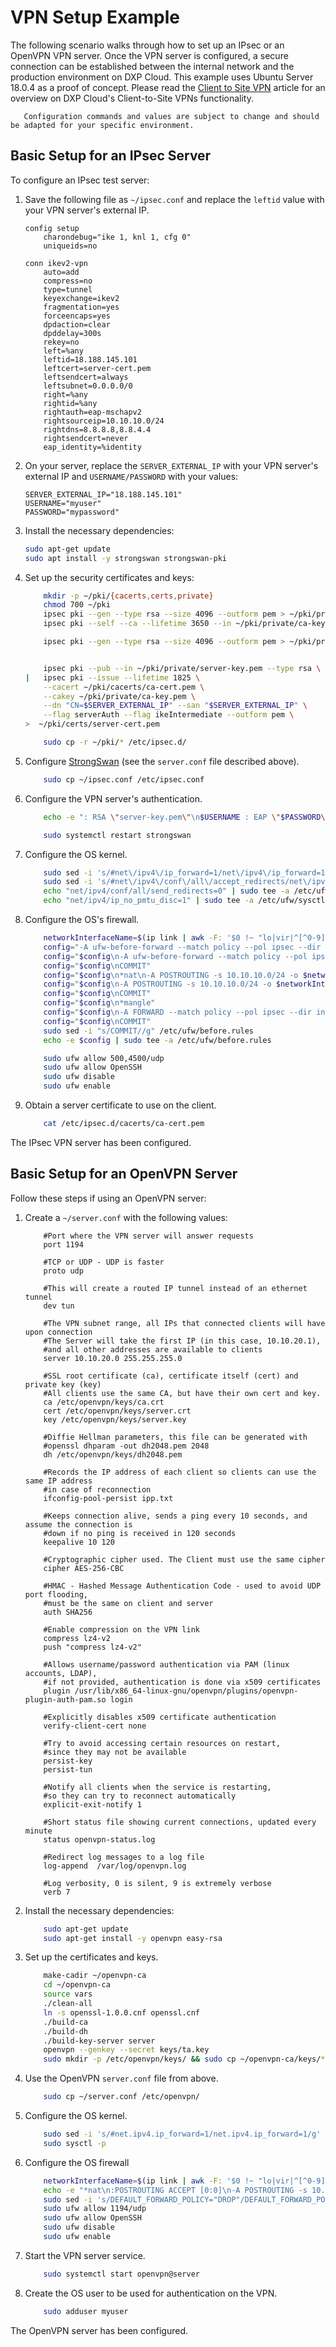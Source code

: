 # VPN Setup Example

The following scenario walks through how to set up an IPsec or an OpenVPN VPN server. Once the VPN server is configured, a secure connection can be established between the internal network and the production environment on DXP Cloud. This example uses Ubuntu Server 18.0.4 as a proof of concept. Please read the [Client to Site VPN](./client-to-site-vpn.md) article for an overview on DXP Cloud's Client-to-Site VPNs functionality.

```warning::
   Configuration commands and values are subject to change and should be adapted for your specific environment.
```

## Basic Setup for an IPsec Server

To configure an IPsec test server:

1. Save the following file as `~/ipsec.conf` and replace the `leftid` value with your VPN server's external IP.

    ```properties
    config setup
        charondebug="ike 1, knl 1, cfg 0"
        uniqueids=no

    conn ikev2-vpn
        auto=add
        compress=no
        type=tunnel
        keyexchange=ikev2
        fragmentation=yes
        forceencaps=yes
        dpdaction=clear
        dpddelay=300s
        rekey=no
        left=%any
        leftid=18.188.145.101
        leftcert=server-cert.pem
        leftsendcert=always
        leftsubnet=0.0.0.0/0
        right=%any
        rightid=%any
        rightauth=eap-mschapv2
        rightsourceip=10.10.10.0/24
        rightdns=8.8.8.8,8.8.4.4
        rightsendcert=never
        eap_identity=%identity
    ```

1. On your server, replace the `SERVER_EXTERNAL_IP` with your VPN server's external IP and `USERNAME/PASSWORD` with your values:

    ```properties
    SERVER_EXTERNAL_IP="18.188.145.101"
    USERNAME="myuser"
    PASSWORD="mypassword"
    ```

1. Install the necessary dependencies:

    ```bash
    sudo apt-get update
    sudo apt install -y strongswan strongswan-pki
    ```

1. Set up the security certificates and keys:

    ```bash
        mkdir -p ~/pki/{cacerts,certs,private}
        chmod 700 ~/pki
        ipsec pki --gen --type rsa --size 4096 --outform pem > ~/pki/private/ca-key.pem
        ipsec pki --self --ca --lifetime 3650 --in ~/pki/private/ca-key.pem \ --type rsa --dn "CN=VPN root CA" --outform pem > ~/pki/cacerts/ca-cert.pem

        ipsec pki --gen --type rsa --size 4096 --outform pem > ~/pki/private/server-key.pem


        ipsec pki --pub --in ~/pki/private/server-key.pem --type rsa \
    |   ipsec pki --issue --lifetime 1825 \
        --cacert ~/pki/cacerts/ca-cert.pem \
        --cakey ~/pki/private/ca-key.pem \
        --dn "CN=$SERVER_EXTERNAL_IP" --san "$SERVER_EXTERNAL_IP" \
        --flag serverAuth --flag ikeIntermediate --outform pem \
    >  ~/pki/certs/server-cert.pem

        sudo cp -r ~/pki/* /etc/ipsec.d/
    ```

1. Configure [StrongSwan](https://www.strongswan.org/) (see the `server.conf` file described above).

    ```bash
        sudo cp ~/ipsec.conf /etc/ipsec.conf
    ```

1. Configure the VPN server's authentication.

    ```bash
        echo -e ": RSA \"server-key.pem\"\n$USERNAME : EAP \"$PASSWORD\"" | sudo tee /etc/ipsec.secrets

        sudo systemctl restart strongswan
    ```

1. Configure the OS kernel.

    ```bash
        sudo sed -i 's/#net\/ipv4\/ip_forward=1/net\/ipv4\/ip_forward=1/g' /etc/ufw/sysctl.conf
        sudo sed -i 's/#net\/ipv4\/conf\/all\/accept_redirects/net\/ipv4\/conf\/all\/accept_redirects/g' /etc/ufw/sysctl.conf
        echo "net/ipv4/conf/all/send_redirects=0" | sudo tee -a /etc/ufw/sysctl.conf
        echo "net/ipv4/ip_no_pmtu_disc=1" | sudo tee -a /etc/ufw/sysctl.conf
    ```

1. Configure the OS's firewall.

    ```bash
        networkInterfaceName=$(ip link | awk -F: '$0 !~ "lo|vir|^[^0-9]"{print $2a;getline}' | head -1)
        config="-A ufw-before-forward --match policy --pol ipsec --dir in --proto esp -s 10.10.10.0/24 -j ACCEPT"
        config="$config\n-A ufw-before-forward --match policy --pol ipsec --dir out --proto esp -d 10.10.10.0/24 -j ACCEPT"
        config="$config\nCOMMIT"
        config="$config\n*nat\n-A POSTROUTING -s 10.10.10.0/24 -o $networkInterfaceName -m policy --pol ipsec --dir out -j ACCEPT"
        config="$config\n-A POSTROUTING -s 10.10.10.0/24 -o $networkInterfaceName -j MASQUERADE"
        config="$config\nCOMMIT"
        config="$config\n*mangle"
        config="$config\n-A FORWARD --match policy --pol ipsec --dir in -s 10.10.10.0/24 -o $networkInterfaceName -p tcp -m tcp --tcp-flags SYN,RST SYN -m tcpmss --mss 1361:1536 -j TCPMSS --set-mss 1360"
        config="$config\nCOMMIT"
        sudo sed -i "s/COMMIT//g" /etc/ufw/before.rules
        echo -e $config | sudo tee -a /etc/ufw/before.rules

        sudo ufw allow 500,4500/udp
        sudo ufw allow OpenSSH
        sudo ufw disable
        sudo ufw enable
    ```

1. Obtain a server certificate to use on the client.

    ```bash
        cat /etc/ipsec.d/cacerts/ca-cert.pem
    ```

The IPsec VPN server has been configured.

## Basic Setup for an OpenVPN Server

Follow these steps if using an OpenVPN server:

1. Create a `~/server.conf` with the following values:

    ```properties
        #Port where the VPN server will answer requests
        port 1194

        #TCP or UDP - UDP is faster
        proto udp

        #This will create a routed IP tunnel instead of an ethernet tunnel
        dev tun

        #The VPN subnet range, all IPs that connected clients will have upon connection
        #The Server will take the first IP (in this case, 10.10.20.1),
        #and all other addresses are available to clients
        server 10.10.20.0 255.255.255.0

        #SSL root certificate (ca), certificate itself (cert) and private key (key)
        #All clients use the same CA, but have their own cert and key.
        ca /etc/openvpn/keys/ca.crt
        cert /etc/openvpn/keys/server.crt
        key /etc/openvpn/keys/server.key

        #Diffie Hellman parameters, this file can be generated with
        #openssl dhparam -out dh2048.pem 2048
        dh /etc/openvpn/keys/dh2048.pem

        #Records the IP address of each client so clients can use the same IP address
        #in case of reconnection
        ifconfig-pool-persist ipp.txt

        #Keeps connection alive, sends a ping every 10 seconds, and assume the connection is
        #down if no ping is received in 120 seconds
        keepalive 10 120

        #Cryptographic cipher used. The Client must use the same cipher
        cipher AES-256-CBC

        #HMAC - Hashed Message Authentication Code - used to avoid UDP port flooding,
        #must be the same on client and server
        auth SHA256

        #Enable compression on the VPN link
        compress lz4-v2
        push "compress lz4-v2"

        #Allows username/password authentication via PAM (linux accounts, LDAP),
        #if not provided, authentication is done via x509 certificates
        plugin /usr/lib/x86_64-linux-gnu/openvpn/plugins/openvpn-plugin-auth-pam.so login

        #Explicitly disables x509 certificate authentication
        verify-client-cert none

        #Try to avoid accessing certain resources on restart,
        #since they may not be available
        persist-key
        persist-tun

        #Notify all clients when the service is restarting,
        #so they can try to reconnect automatically
        explicit-exit-notify 1

        #Short status file showing current connections, updated every minute
        status openvpn-status.log

        #Redirect log messages to a log file
        log-append  /var/log/openvpn.log

        #Log verbosity, 0 is silent, 9 is extremely verbose
        verb 7
    ```

1. Install the necessary dependencies:

    ```bash
        sudo apt-get update
        sudo apt-get install -y openvpn easy-rsa
    ```

1. Set up the certificates and keys.

    ```bash
        make-cadir ~/openvpn-ca
        cd ~/openvpn-ca
        source vars
        ./clean-all
        ln -s openssl-1.0.0.cnf openssl.cnf
        ./build-ca
        ./build-dh
        ./build-key-server server
        openvpn --genkey --secret keys/ta.key
        sudo mkdir -p /etc/openvpn/keys/ && sudo cp ~/openvpn-ca/keys/* /etc/openvpn/keys/
    ```

1. Use the OpenVPN `server.conf` file from above.

    ```bash
        sudo cp ~/server.conf /etc/openvpn/
    ```

1. Configure the OS kernel.

    ```bash
        sudo sed -i 's/#net.ipv4.ip_forward=1/net.ipv4.ip_forward=1/g' /etc/sysctl.conf
        sudo sysctl -p
    ```

1. Configure the OS firewall

    ```bash
        networkInterfaceName=$(ip link | awk -F: '$0 !~ "lo|vir|^[^0-9]"{print $2a;getline}' | head -1)
        echo -e "*nat\n:POSTROUTING ACCEPT [0:0]\n-A POSTROUTING -s 10.8.0.0/8 -o $networkInterfaceName -j MASQUERADE\nCOMMIT\n" | sudo tee -a /etc/ufw/before.rules
        sudo sed -i 's/DEFAULT_FORWARD_POLICY="DROP"/DEFAULT_FORWARD_POLICY="ACCEPT"/g' /etc/default/ufw
        sudo ufw allow 1194/udp
        sudo ufw allow OpenSSH
        sudo ufw disable
        sudo ufw enable
    ```

1. Start the VPN server service.

    ```bash
        sudo systemctl start openvpn@server
    ```

1. Create the OS user to be used for authentication on the VPN.

    ```bash
        sudo adduser myuser
    ```

The OpenVPN server has been configured.
